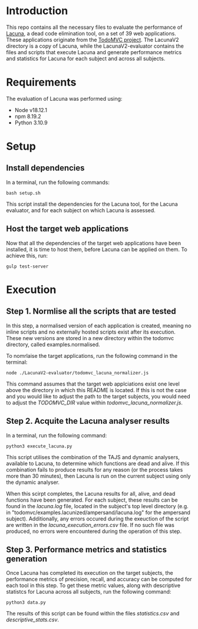 # Introduction

This repo contains all the necessary files to evaluate the performance of [Lacuna](https://github.com/S2-group/Lacuna), a dead code elimination tool, on a set of 39 web applications. These applications originate from the [TodoMVC project](https://todomvc.com/). The LacunaV2 directory is a copy of Lacuna, while the LacunaV2-evaluator contains the files and scripts that execute Lacuna and generate performance metrics and statistics for Lacuna for each subject and across all subjects.

# Requirements
The evaluation of Lacuna was performed using:

- Node v18.12.1
- npm 8.19.2
- Python 3.10.9

# Setup
## Install dependencies
In a terminal, run the following commands:

```
bash setup.sh
```

This script install the dependencies for the Lacuna tool, for the Lacuna evaluator, and for each subject on which Lacuna is assessed.

## Host the target web applications
Now that all the dependencies of the target web applications have been installed, it is time to host them, before Lacuna can be applied on them. To achieve this, run:

```
gulp test-server
```

# Execution
## Step 1. Normlise all the scripts that are tested
In this step, a normalised version of each application is created, meaning no inline scripts and no externally hosted scripts exist after its execution. These new versions are stored in a new directory within the todomvc directory, called examples.normalised.

To nomrlaise the target applications, run the following command in the terminal:

```
node ./LacunaV2-evaluator/todomvc_lacuna_normalizer.js
```

This command assumes that the target web applciations exist one level above the directory in which this README is located. If this is not the case and you would like to adjust the path to the target subjects, you would need to adjust the *TODOMVC_DIR* value within *todomvc_lacuna_normalizer.js*.

## Step 2. Acquite the Lacuna analyser results
In a terminal, run the following command:

```
python3 execute_lacuna.py
```

This script utilises the combination of the TAJS and dynamic analysers, available to Lacuna, to determine which functions are dead and alive. If this combination fails to produce results for any reason (or the process takes more than 30 minutes), then Lacuna is run on the current subject using only the dynamic analyser.

When this scirpt completes, the Lacuna results for all, alive, and dead functions have been generated. For each subject, these results can be found in the *lacuna.log* file, located in the subject's top level directory (e.g. in "todomvc/examples.lacunized/ampersand/lacuna.log" for the ampersand subject). Additionally, any errors occured during the exeuction of the script are written in the *lacuna_execution_errors.csv* file. If no such file was produced, no errors were encountered during the operation of this step.

## Step 3. Performance metrics and statistics generation
Once Lacuna has completed its execution on the target subjects, the performance metrics of precision, recall, and accuracy can be computed for each tool in this step. To get these metric values, along with descriptive statistcs for Lacuna across all subjects, run the following command:

```
python3 data.py
```

The results of this script can be found within the files *_statistics_.csv* and *_descriptive_stats_.csv*.